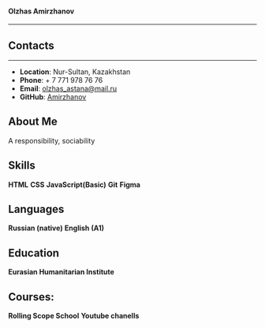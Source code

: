 #### Olzhas Amirzhanov
---
## Contacts
---
* **Location**: Nur-Sultan, Kazakhstan
* **Phone**: + 7 771 978 76 76
* **Email**: olzhas_astana@mail.ru
* **GitHub**: [Amirzhanov](https://github.com/Amirzhanov)

## About Me
A responsibility, sociability

## Skills
**HTML**
**CSS**
**JavaScript(Basic)**
**Git**
**Figma**

## Languages
**Russian (native)**
**English (A1)**

 ## Education
**Eurasian Humanitarian Institute**

## Courses:
**Rolling Scope School**
**Youtube chanells**
